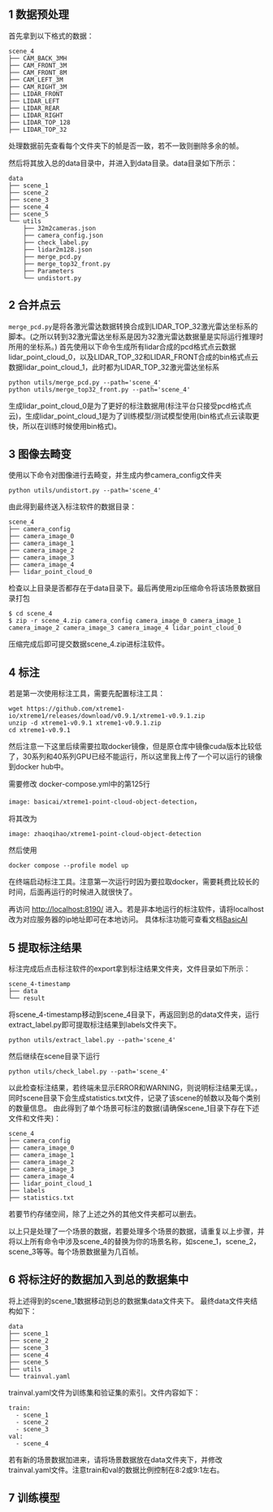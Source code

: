 ## 1 数据预处理
首先拿到以下格式的数据：
```
scene_4
├── CAM_BACK_3MH
├── CAM_FRONT_3M
├── CAM_FRONT_8M
├── CAM_LEFT_3M
├── CAM_RIGHT_3M
├── LIDAR_FRONT
├── LIDAR_LEFT
├── LIDAR_REAR
├── LIDAR_RIGHT
├── LIDAR_TOP_128
├── LIDAR_TOP_32
```
处理数据前先查看每个文件夹下的帧是否一致，若不一致则删除多余的帧。

然后将其放入总的data目录中，并进入到data目录。data目录如下所示：
```
data
├── scene_1
├── scene_2
├── scene_3
├── scene_4
├── scene_5
└── utils
    ├── 32m2cameras.json
    ├── camera_config.json
    ├── check_label.py
    ├── lidar2m128.json
    ├── merge_pcd.py
    ├── merge_top32_front.py
    ├── Parameters
    └── undistort.py
```
## 2 合并点云
```merge_pcd.py```是将各激光雷达数据转换合成到LIDAR_TOP_32激光雷达坐标系的脚本。(之所以转到32激光雷达坐标系是因为32激光雷达数据量是实际运行推理时所用的坐标系。)
首先使用以下命令生成所有lidar合成的pcd格式点云数据lidar_point_cloud_0，以及LIDAR_TOP_32和LIDAR_FRONT合成的bin格式点云数据lidar_point_cloud_1，此时都为LIDAR_TOP_32激光雷达坐标系
```
python utils/merge_pcd.py --path='scene_4'
python utils/merge_top32_front.py --path='scene_4'
```
生成lidar_point_cloud_0是为了更好的标注数据用(标注平台只接受pcd格式点云)，生成lidar_point_cloud_1是为了训练模型/测试模型使用(bin格式点云读取更快，所以在训练时候使用bin格式)。
## 3 图像去畸变
使用以下命令对图像进行去畸变，并生成内参camera_config文件夹
```
python utils/undistort.py --path='scene_4'
```
由此得到最终送入标注软件的数据目录：
```
scene_4
├── camera_config
├── camera_image_0
├── camera_image_1
├── camera_image_2
├── camera_image_3
├── camera_image_4
├── lidar_point_cloud_0
```
检查以上目录是否都存在于data目录下。最后再使用zip压缩命令将该场景数据目录打包
```
$ cd scene_4
$ zip -r scene_4.zip camera_config camera_image_0 camera_image_1 camera_image_2 camera_image_3 camera_image_4 lidar_point_cloud_0
```
压缩完成后即可提交数据scene_4.zip进标注软件。

## 4 标注
若是第一次使用标注工具，需要先配置标注工具：
```
wget https://github.com/xtreme1-io/xtreme1/releases/download/v0.9.1/xtreme1-v0.9.1.zip
unzip -d xtreme1-v0.9.1 xtreme1-v0.9.1.zip
cd xtreme1-v0.9.1
```
然后注意一下这里后续需要拉取docker镜像，但是原仓库中镜像cuda版本比较低了，30系列和40系列GPU已经不能运行，所以这里我上传了一个可以运行的镜像到docker hub中。

需要修改
docker-compose.yml中的第125行

```image: basicai/xtreme1-point-cloud-object-detection```，

将其改为

```image: zhaoqihao/xtreme1-point-cloud-object-detection```

然后使用
```
docker compose --profile model up
```
在终端启动标注工具。注意第一次运行时因为要拉取docker，需要耗费比较长的时间，后面再运行的时候进入就很快了。

再访问 [http://localhost:8190/](http://localhost:8190/) 进入。若是非本地运行的标注软件，请将localhost改为对应服务器的ip地址即可在本地访问。
具体标注功能可查看文档[BasicAI](https://docs.basic.ai/docs/basicai-cloud-introduction)

## 5 提取标注结果
标注完成后点击标注软件的export拿到标注结果文件夹，文件目录如下所示：
```
scene_4-timestamp
├── data
└── result
```
将scene_4-timestamp移动到scene_4目录下，再返回到总的data文件夹，运行extract_label.py即可提取标注结果到labels文件夹下。

```
python utils/extract_label.py --path='scene_4'
```
然后继续在scene目录下运行
```
python utils/check_label.py --path='scene_4'
```
以此检查标注结果，若终端未显示ERROR和WARNING，则说明标注结果无误。，同时scene目录下会生成statistics.txt文件，记录了该scene的帧数以及每个类别的数量信息。
由此得到了单个场景可标注的数据(请确保scene_1目录下存在下述文件和文件夹)：
```
scene_4
├── camera_config
├── camera_image_0
├── camera_image_1
├── camera_image_2
├── camera_image_3
├── camera_image_4
├── lidar_point_cloud_1
├── labels
├── statistics.txt
```
若要节约存储空间，除了上述之外的其他文件夹都可以删去。

以上只是处理了一个场景的数据，若要处理多个场景的数据，请重复以上步骤，并将以上所有命令中涉及scene_4的替换为你的场景名称，如scene_1，scene_2，scene_3等等。每个场景数据量为几百帧。

## 6 将标注好的数据加入到总的数据集中
将上述得到的scene_1数据移动到总的数据集data文件夹下。
最终data文件夹结构如下：
```
data
├── scene_1
├── scene_2
├── scene_3
├── scene_4
├── scene_5
├── utils
└── trainval.yaml
```
trainval.yaml文件为训练集和验证集的索引。文件内容如下：
```
train:
  - scene_1
  - scene_2
  - scene_3
val:
  - scene_4
```
若有新的场景数据加进来，请将场景数据放在data文件夹下，并修改trainval.yaml文件。注意train和val的数据比例控制在8:2或9:1左右。

## 7 训练模型
